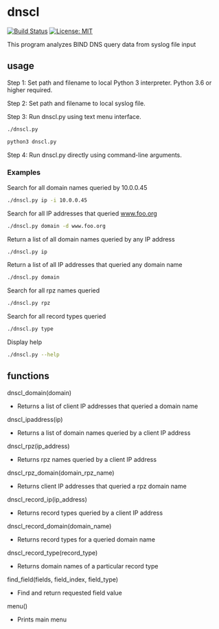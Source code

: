 # dnscl

[![Build Status](https://travis-ci.com/mark-w-hunter/dnscl.svg?branch=devel)](https://travis-ci.com/mark-w-hunter/dnscl)
[![License: MIT](https://img.shields.io/badge/License-MIT-yellow.svg)](https://opensource.org/licenses/MIT)

This program analyzes BIND DNS query data from syslog file input

## usage

Step 1: Set path and filename to local Python 3 interpreter. Python 3.6 or higher required.

Step 2: Set path and filename to local syslog file.

Step 3: Run dnscl.py using text menu interface.

```bash
./dnscl.py
```

```bash
python3 dnscl.py
```

Step 4: Run dnscl.py directly using command-line arguments.

### Examples

Search for all domain names queried by 10.0.0.45

```bash
./dnscl.py ip -i 10.0.0.45
```

Search for all IP addresses that queried www.foo.org

```bash
./dnscl.py domain -d www.foo.org
```

Return a list of all domain names queried by any IP address

```bash
./dnscl.py ip
```

Return a list of all IP addresses that queried any domain name

```bash
./dnscl.py domain
```

Search for all rpz names queried

```bash
./dnscl.py rpz
```

Search for all record types queried

```bash
./dnscl.py type
```

Display help

```bash
./dnscl.py --help
```

## functions

dnscl_domain(domain)

- Returns a list of client IP addresses that queried a domain name  

dnscl_ipaddress(ip)

- Returns a list of domain names queried by a client IP address  

dnscl_rpz(ip_address)

- Returns rpz names queried by a client IP address  

dnscl_rpz_domain(domain_rpz_name)

- Returns client IP addresses that queried a rpz domain name  

dnscl_record_ip(ip_address)

- Returns record types queried by a client IP address  

dnscl_record_domain(domain_name)

- Returns record types for a queried domain name  

dnscl_record_type(record_type)

- Returns domain names of a particular record type  

find_field(fields, field_index, field_type)

- Find and return requested field value  

menu()

- Prints main menu
